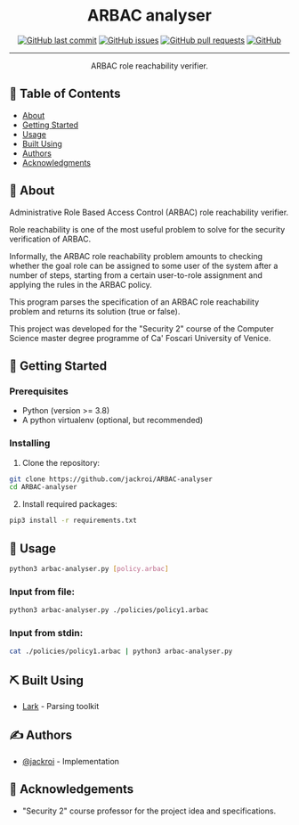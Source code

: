 <h1 align="center">ARBAC analyser</h1>

<div align="center">

  [![GitHub last commit](https://img.shields.io/github/last-commit/jackroi/ARBAC-analyser?style=for-the-badge)](https://github.com/jackroi/ARBAC-analyser/commits/master)
  [![GitHub issues](https://img.shields.io/github/issues/jackroi/ARBAC-analyser?style=for-the-badge)](https://github.com/jackroi/ARBAC-analyser/issues)
  [![GitHub pull requests](https://img.shields.io/github/issues-pr/jackroi/ARBAC-analyser?style=for-the-badge)](https://github.com/jackroi/ARBAC-analyser/pulls)
  [![GitHub](https://img.shields.io/github/license/jackroi/ARBAC-analyser?style=for-the-badge)](/LICENSE)

</div>

---

<p align="center">
  ARBAC role reachability verifier.
  <br>
</p>


## 📝 Table of Contents
- [About](#about)
- [Getting Started](#getting_started)
- [Usage](#usage)
- [Built Using](#built_using)
- [Authors](#authors)
- [Acknowledgments](#acknowledgement)


## 🧐 About <a name = "about"></a>

Administrative Role Based Access Control (ARBAC) role reachability verifier.

Role reachability is one of the most useful problem to solve for the security
verification of ARBAC.

Informally, the ARBAC role reachability problem amounts to checking whether the goal role
can be assigned to some user of the system after a number of steps, starting from a certain
user-to-role assignment and applying the rules in the ARBAC policy.

This program parses the specification of an ARBAC role reachability problem and
returns its solution (true or false).

This project was developed for the "Security 2" course of the Computer Science
master degree programme of Ca' Foscari University of Venice.


## 🏁 Getting Started <a name = "getting_started"></a>

### Prerequisites
- Python (version >= 3.8)
- A python virtualenv (optional, but recommended)

### Installing

1. Clone the repository:

```bash
git clone https://github.com/jackroi/ARBAC-analyser
cd ARBAC-analyser
```

2. Install required packages:

```bash
pip3 install -r requirements.txt
```


## 🎈 Usage <a name="usage"></a>

```bash
python3 arbac-analyser.py [policy.arbac]
```

### Input from file:

```bash
python3 arbac-analyser.py ./policies/policy1.arbac
```

### Input from stdin:

```bash
cat ./policies/policy1.arbac | python3 arbac-analyser.py
```


## ⛏️ Built Using <a name = "built_using"></a>
- [Lark](https://github.com/lark-parser/lark) - Parsing toolkit


## ✍️ Authors <a name = "authors"></a>
- [@jackroi](https://github.com/jackroi) - Implementation


## 🎉 Acknowledgements <a name = "acknowledgement"></a>
- "Security 2" course professor for the project idea and specifications.
